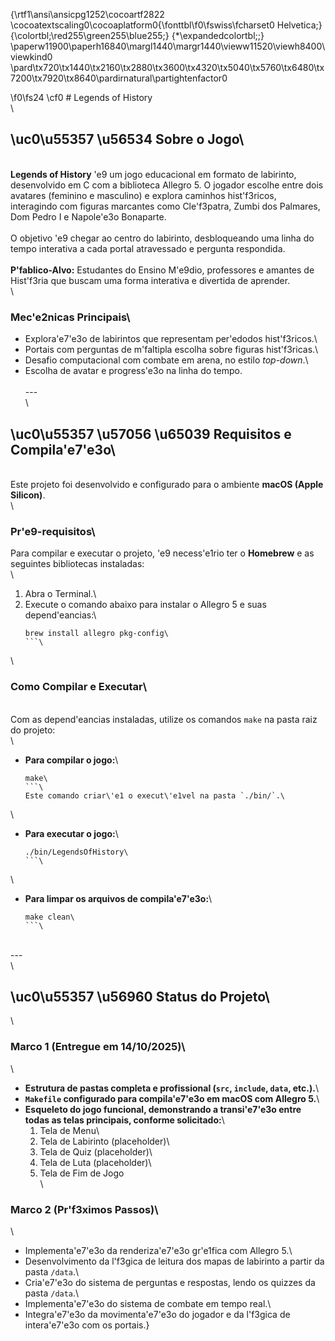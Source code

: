 {\rtf1\ansi\ansicpg1252\cocoartf2822
\cocoatextscaling0\cocoaplatform0{\fonttbl\f0\fswiss\fcharset0 Helvetica;}
{\colortbl;\red255\green255\blue255;}
{\*\expandedcolortbl;;}
\paperw11900\paperh16840\margl1440\margr1440\vieww11520\viewh8400\viewkind0
\pard\tx720\tx1440\tx2160\tx2880\tx3600\tx4320\tx5040\tx5760\tx6480\tx7200\tx7920\tx8640\pardirnatural\partightenfactor0

\f0\fs24 \cf0 # Legends of History\
\
## \uc0\u55357 \u56534  Sobre o Jogo\
\
**Legends of History** \'e9 um jogo educacional em formato de labirinto, desenvolvido em C com a biblioteca Allegro 5. O jogador escolhe entre dois avatares (feminino e masculino) e explora caminhos hist\'f3ricos, interagindo com figuras marcantes como Cle\'f3patra, Zumbi dos Palmares, Dom Pedro I e Napole\'e3o Bonaparte.\
\
O objetivo \'e9 chegar ao centro do labirinto, desbloqueando uma linha do tempo interativa a cada portal atravessado e pergunta respondida.\
\
**P\'fablico-Alvo:** Estudantes do Ensino M\'e9dio, professores e amantes de Hist\'f3ria que buscam uma forma interativa e divertida de aprender.\
\
### Mec\'e2nicas Principais\
* Explora\'e7\'e3o de labirintos que representam per\'edodos hist\'f3ricos.\
* Portais com perguntas de m\'faltipla escolha sobre figuras hist\'f3ricas.\
* Desafio computacional com combate em arena, no estilo _top-down_.\
* Escolha de avatar e progress\'e3o na linha do tempo.\
\
---\
\
## \uc0\u55357 \u57056 \u65039  Requisitos e Compila\'e7\'e3o\
\
Este projeto foi desenvolvido e configurado para o ambiente **macOS (Apple Silicon)**.\
\
### Pr\'e9-requisitos\
Para compilar e executar o projeto, \'e9 necess\'e1rio ter o **Homebrew** e as seguintes bibliotecas instaladas:\
\
1.  Abra o Terminal.\
2.  Execute o comando abaixo para instalar o Allegro 5 e suas depend\'eancias:\
    ```bash\
    brew install allegro pkg-config\
    ```\
\
### Como Compilar e Executar\
\
Com as depend\'eancias instaladas, utilize os comandos `make` na pasta raiz do projeto:\
\
* **Para compilar o jogo:**\
    ```bash\
    make\
    ```\
    Este comando criar\'e1 o execut\'e1vel na pasta `./bin/`.\
\
* **Para executar o jogo:**\
    ```bash\
    ./bin/LegendsOfHistory\
    ```\
\
* **Para limpar os arquivos de compila\'e7\'e3o:**\
    ```bash\
    make clean\
    ```\
\
---\
\
## \uc0\u55357 \u56960  Status do Projeto\
\
### Marco 1 (Entregue em 14/10/2025)\
\
* **Estrutura de pastas completa e profissional (`src`, `include`, `data`, etc.).**\
* **`Makefile` configurado para compila\'e7\'e3o em macOS com Allegro 5.**\
* **Esqueleto do jogo funcional, demonstrando a transi\'e7\'e3o entre todas as telas principais, conforme solicitado:**\
    1.  Tela de Menu\
    2.  Tela de Labirinto (placeholder)\
    3.  Tela de Quiz (placeholder)\
    4.  Tela de Luta (placeholder)\
    5.  Tela de Fim de Jogo\
\
### Marco 2 (Pr\'f3ximos Passos)\
\
* Implementa\'e7\'e3o da renderiza\'e7\'e3o gr\'e1fica com Allegro 5.\
* Desenvolvimento da l\'f3gica de leitura dos mapas de labirinto a partir da pasta `/data`.\
* Cria\'e7\'e3o do sistema de perguntas e respostas, lendo os quizzes da pasta `/data`.\
* Implementa\'e7\'e3o do sistema de combate em tempo real.\
* Integra\'e7\'e3o da movimenta\'e7\'e3o do jogador e da l\'f3gica de intera\'e7\'e3o com os portais.}